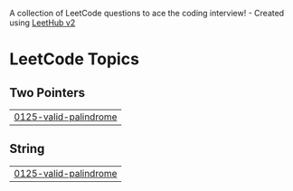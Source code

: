A collection of LeetCode questions to ace the coding interview! - Created using [LeetHub v2](https://github.com/arunbhardwaj/LeetHub-2.0)
<!---LeetCode Topics Start-->
# LeetCode Topics
## Two Pointers
|  |
| ------- |
| [0125-valid-palindrome](https://github.com/chetankala/LeetCode/tree/master/0125-valid-palindrome) |
## String
|  |
| ------- |
| [0125-valid-palindrome](https://github.com/chetankala/LeetCode/tree/master/0125-valid-palindrome) |
<!---LeetCode Topics End-->